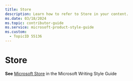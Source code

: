 ```yaml
---
title: Store
description: Learn how to refer to Store in your content.
ms.date: 03/18/2024
ms.topic: contributor-guide
ms.service: microsoft-product-style-guide
ms.custom:
  - TopicID 55136
---
```



# Store

**See** [Microsoft Store](/writing-style-guide-msft-internal/a-z-word-list-term-collections/m/microsoft-store) in the Microsoft Writing Style Guide